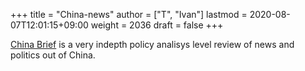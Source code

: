 +++
title = "China-news"
author = ["T", "Ivan"]
lastmod = 2020-08-07T12:01:15+09:00
weight = 2036
draft = false
+++

[China Brief](https://jamestown.org/programs/cb/about-china-brief/) is a very indepth policy analisys level review of news
and politics out of China.
